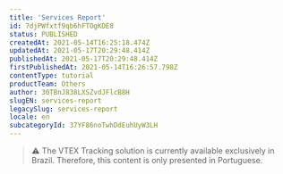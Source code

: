 ```yaml
---
title: 'Services Report'
id: 7djPWfxtf9qb6hFTOgKDE8
status: PUBLISHED
createdAt: 2021-05-14T16:25:18.474Z
updatedAt: 2021-05-17T20:29:48.414Z
publishedAt: 2021-05-17T20:29:48.414Z
firstPublishedAt: 2021-05-14T16:26:57.798Z
contentType: tutorial
productTeam: Others
author: 30TBnJ838LXSZvdJFlcB8H
slugEN: services-report
legacySlug: services-report
locale: en
subcategoryId: 37YF86noTwhDdEuhUyW3LH
---
```


> ⚠️ The VTEX Tracking solution is currently available exclusively in Brazil. Therefore, this content is only presented in Portuguese.
